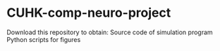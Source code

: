 # CUHK-comp-neuro-project

Download this repository to obtain:
Source code of simulation program
Python scripts for figures
